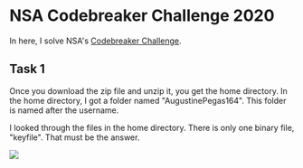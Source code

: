 # NSA Codebreaker Challenge 2020

In here, I solve NSA's [Codebreaker Challenge](https://codebreaker.ltsnet.net/challenge).

## Task 1

Once you download the zip file and unzip it, you get the home directory. In the home directory, I got a folder named "AugustinePegas164". This folder is named after the username.

I looked through the files in the home directory. There is only one binary file, "keyfile". That must be the answer.

![](nsa-2020.ybeltagy.com/task1.PNG)

